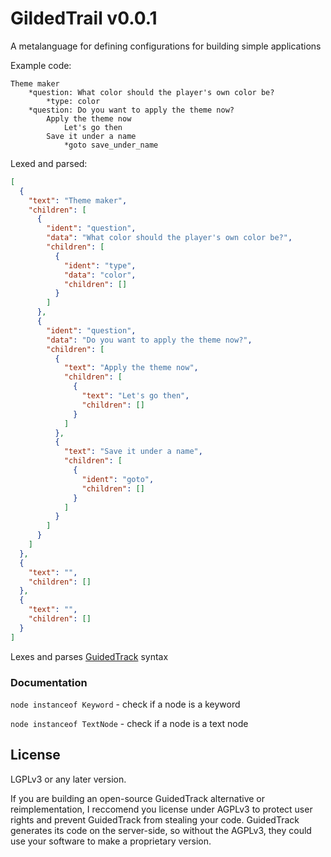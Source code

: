 # GildedTrail v0.0.1
A metalanguage for defining configurations for building simple applications

Example code:
```
Theme maker
    *question: What color should the player's own color be?
        *type: color
    *question: Do you want to apply the theme now?
        Apply the theme now
            Let's go then
        Save it under a name
            *goto save_under_name
```

Lexed and parsed:
```json
[
  {
    "text": "Theme maker",
    "children": [
      {
        "ident": "question",
        "data": "What color should the player's own color be?",
        "children": [
          {
            "ident": "type",
            "data": "color",
            "children": []
          }
        ]
      },
      {
        "ident": "question",
        "data": "Do you want to apply the theme now?",
        "children": [
          {
            "text": "Apply the theme now",
            "children": [
              {
                "text": "Let's go then",
                "children": []
              }
            ]
          },
          {
            "text": "Save it under a name",
            "children": [
              {
                "ident": "goto",
                "children": []
              }
            ]
          }
        ]
      }
    ]
  },
  {
    "text": "",
    "children": []
  },
  {
    "text": "",
    "children": []
  }
]
```

Lexes and parses [GuidedTrack](https://www.guidedtrack.com/) syntax

### Documentation
`node instanceof Keyword` - check if a node is a keyword

`node instanceof TextNode` - check if a node is a text node

## License
LGPLv3 or any later version.

If you are building an open-source GuidedTrack alternative or reimplementation, I reccomend you license under AGPLv3 to protect user rights and prevent GuidedTrack from stealing your code. GuidedTrack generates its code on the server-side, so without the AGPLv3, they could use your software to make a proprietary version.

